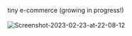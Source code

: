 tiny e-commerce (growing in progress!) <br></br>
<img src="https://i.ibb.co/KyXPQdG/Screenshot-2023-02-23-at-22-08-12.png" alt="Screenshot-2023-02-23-at-22-08-12" border="0" />
